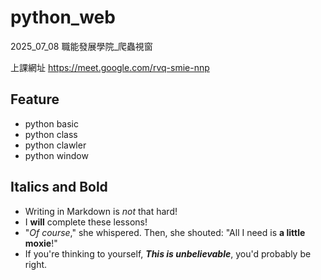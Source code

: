 # python_web

2025_07_08 職能發展學院_爬蟲視窗

上課網址 https://meet.google.com/rvq-smie-nnp

## Feature

- python basic
- python class
- python clawler
- python window

## Italics and Bold

- Writing in Markdown is _not_ that hard!
- I **will** complete these lessons!
- "_Of course_," she whispered. Then, she shouted: "All I need is **a little moxie**!"
- If you're thinking to yourself, **_This is unbelievable_**, you'd probably be right.